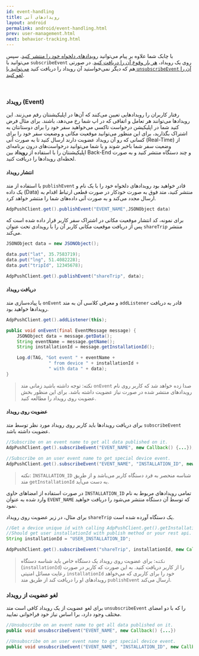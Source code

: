 ```yaml
---
id: event-handling
title: رویدادهای آنی
layout: android
permalink: android/event-handling.html
prev: user-management.html
next: behavior-tracking.html
---
```


با چابک شما علاوه بر پیام می‌توانید [رویدادهای دلخواه خود را منتشر کنید](https://doc.chabokpush.com/android/event-handling.html#انتشار-رویداد-با-دادههای-دلخواه). سپس می‌توانید با `subscribeEvent` روی یک رویداد، [هر بار وقوع آن را دریافت کنید](https://doc.chabokpush.com/android/event-handling.html#دریافت-رویداد). در صورتی هم که دیگر نمی‌خواستید آن رویداد را دریافت کنید [می‌توانید با `unsubscribeEvent` آن را لغو کنید](https://doc.chabokpush.com/android/event-handling.html#غیرفعال-کردن-دریافت-رویداد).

<Br>

### رویداد (Event)

رفتار کاربران را رویداد‌هایی تعیین می‌کنند که آن‌ها در اپلیکیشنتان رقم می‌زنند. این رویداد‌ها می‌توانند هر تعامل و اتفاقی که در اپ شما رخ می‌دهد، باشند. برای مثال فرض کنید شما در اپلیکیشن درخواست تاکسی می‌خواهید سفر خود را برای دوستانتان به اشتراک بگذارید، برای این منظور می‌توانید موقعیت مکانی و وضعیت سفر خود را برای کسانی که رو آن رویداد عضویت دارند ارسال کنید تا به صورت آنی‌ (Real-Time) از وضعیت سفر شما باخبر شوند و یا شما می‌توانید درخواست‌های درون برنامه‌ای اپلیکیشنتان را با استفاده از **رویداد** بین Back-End و چند دستگاه منتشر کنید و به صورت لحظه‌ای رویدادها را دریافت کنید.

#### انتشار رویداد

با استفاده از متد `publishEvent` قادر خواهید بود رویدادهای دلخواه خود را با یک نام و یک داده (Data) منتشر کنید، متد فوق به صورت خودکار در صورت قطعی ارتباط اقدام به ارسال مجدد می‌کند و به صورت آنی داده‌های شما را منتشر خواهد کرد. 

```java
AdpPushClient.get().publishEvent("EVENT_NAME",JSONObject data)
```

برای نمونه، کد انتشار موقعیت مکانی در اشتراک سفر کاربر قرار داده شده است که پس از دریافت موقعیت مکانی کاربر آن را با رویدادی تحت عنوان `shareTrip` منتشر می‌کند.

```java
JSONObject data = new JSONObject();

data.put("lat", 35.7583719);
data.put("lng", 51.4082228);
data.put("tripId", 12345678);

AdpPushClient.get().publishEvent("shareTrip", data);
```

#### دریافت رویداد

با پیاده‌سازی متد `onEvent` و معرفی کلاسی آن به متد `addListener` قادر به دریافت رویدادها خواهید بود. 

```java
AdpPushClient.get().addListener(this);

public void onEvent(final EventMessage message) {
    JSONObject data = message.getData();
    String eventName = message.getName();
    String installationId = message.getInstallationId();

    Log.d(TAG, "Got event " + eventName + 
                " from device " + installationId +
                " with data " + data);
}
```

> نکته: توجه داشته باشید زمانی متد `onEvent` صدا زده خواهد شد که کاربر روی نام رویدادهای منتشر شده در صورت نیاز عضویت داشته باشد. برای این منظور بخش عضویت روی رویداد را مطالعه کنید.

#### عضویت روی رویداد

برای دریافت رویدادها باید کاربر روی رویداد مورد نظر توسط متد `subscribeEvent` عضویت داشته باشد.

```java
//Subscribe on an event name to get all data published on it.  
AdpPushClient.get().subscribeEvent("EVENT_NAME", new Callback() {...});  

//Subscribe on an user event name to get special device event.  
AdpPushClient.get().subscribeEvent("EVENT_NAME", "INSTALLATION_ID", new Callback() {...});
```

> نکته: `INSTALLATION_ID` شناسه منحصر به فرد دستگاه کاربر می‌باشد و از طریق متد `getInstallationId` به دست می‌آید. 

در صورت استفاده از امضاهای حاوی `INSTALLATION_ID` تمامی رویدادهای مربوط به نام وارد شده به عنوان `EVENT_NAME` که توسط آن دستگاه منتشر می‌شود را دریافت خواهید نمود.

برای مثال، در زیر عضویت روی رویداد `shareTrip` یک دستگاه آورده شده است.

```java
//Get a device unique id with calling AdpPushClient.get().getInstallationId();
//Should get user installationId with publish method or your rest api.
String installationId = "USER_INSTALLATION_ID";

AdpPushClient.get().subscribeEvent("shareTrip", installationId, new Callback() {...});
```

> `نکته`: برای عضویت روی رویداد یک دستگاه خاص باید شناسه دستگاه (`installationId`) را از کاربر دریافت کنید. به این صورت که کاربر در صورت رعایت مسائل امنیتی `installationId` خود را برای کاربری که می‌خواهد رویدادهای او را دریافت کند از طریق متد `publishEvent` ارسال می‌کند.

### لغو عضویت از رویداد

برای لغو عضویت از یک رویداد کافی است متد `unsubscribeEvent`  را که با دو امضای مختلف وجود دارد،  برا اساس نیاز خود فراخوانی نمایید.

```java
//Unsubscribe on an event name to get all data published on it.  
public void unsubscribeEvent("EVENT_NAME", new Callback() {...})

//Unsubscribe on an user event name to get special device event. 
public void unsubscribeEvent("EVENT_NAME", "INSTALLATION_ID", new Callback() {...})
```
